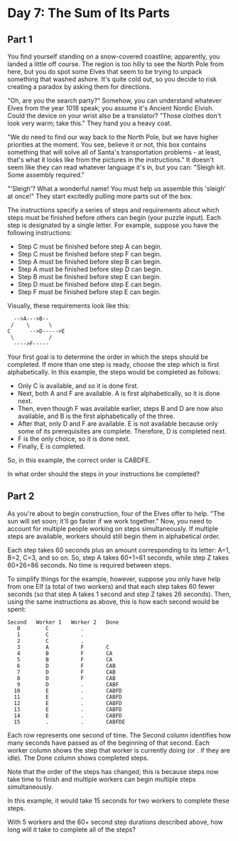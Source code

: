 # Day 7: The Sum of Its Parts

## Part 1

You find yourself standing on a snow-covered coastline; apparently,
you landed a little off course. The region is too hilly to see the
North Pole from here, but you do spot some Elves that seem to be
trying to unpack something that washed ashore. It's quite cold out, so
you decide to risk creating a paradox by asking them for directions.

"Oh, are you the search party?" Somehow, you can understand whatever
Elves from the year 1018 speak; you assume it's Ancient Nordic
Elvish. Could the device on your wrist also be a translator? "Those
clothes don't look very warm; take this." They hand you a heavy coat.

"We do need to find our way back to the North Pole, but we have higher
priorities at the moment. You see, believe it or not, this box
contains something that will solve all of Santa's transportation
problems - at least, that's what it looks like from the pictures in
the instructions." It doesn't seem like they can read whatever
language it's in, but you can: "Sleigh kit. Some assembly required."

"'Sleigh'? What a wonderful name! You must help us assemble this
'sleigh' at once!" They start excitedly pulling more parts out of the
box.

The instructions specify a series of steps and requirements about
which steps must be finished before others can begin (your puzzle
input). Each step is designated by a single letter. For example,
suppose you have the following instructions:

* Step C must be finished before step A can begin.
* Step C must be finished before step F can begin.
* Step A must be finished before step B can begin.
* Step A must be finished before step D can begin.
* Step B must be finished before step E can begin.
* Step D must be finished before step E can begin.
* Step F must be finished before step E can begin.

Visually, these requirements look like this:

```
  -->A--->B--
 /    \      \
C      -->D----->E
 \           /
  ---->F-----
```

Your first goal is to determine the order in which the steps should be
completed. If more than one step is ready, choose the step which is
first alphabetically. In this example, the steps would be completed as
follows:

* Only C is available, and so it is done first.
* Next, both A and F are available. A is first alphabetically, so it
  is done next.
* Then, even though F was available earlier, steps B and D are now
  also available, and B is the first alphabetically of the three.
* After that, only D and F are available. E is not available because
  only some of its prerequisites are complete. Therefore, D is
  completed next.
* F is the only choice, so it is done next.
* Finally, E is completed.

So, in this example, the correct order is CABDFE.

In what order should the steps in your instructions be completed?


## Part 2

As you're about to begin construction, four of the Elves offer to
help. "The sun will set soon; it'll go faster if we work together."
Now, you need to account for multiple people working on steps
simultaneously. If multiple steps are available, workers should still
begin them in alphabetical order.

Each step takes 60 seconds plus an amount corresponding to its letter:
A=1, B=2, C=3, and so on. So, step A takes 60+1=61 seconds, while step
Z takes 60+26=86 seconds. No time is required between steps.

To simplify things for the example, however, suppose you only have
help from one Elf (a total of two workers) and that each step takes 60
fewer seconds (so that step A takes 1 second and step Z takes 26
seconds). Then, using the same instructions as above, this is how each
second would be spent:

```
Second   Worker 1   Worker 2   Done
   0        C          .        
   1        C          .        
   2        C          .        
   3        A          F       C
   4        B          F       CA
   5        B          F       CA
   6        D          F       CAB
   7        D          F       CAB
   8        D          F       CAB
   9        D          .       CABF
  10        E          .       CABFD
  11        E          .       CABFD
  12        E          .       CABFD
  13        E          .       CABFD
  14        E          .       CABFD
  15        .          .       CABFDE
```

Each row represents one second of time. The Second column identifies
how many seconds have passed as of the beginning of that second. Each
worker column shows the step that worker is currently doing (or . if
they are idle). The Done column shows completed steps.

Note that the order of the steps has changed; this is because steps
now take time to finish and multiple workers can begin multiple steps
simultaneously.

In this example, it would take 15 seconds for two workers to complete
these steps.

With 5 workers and the 60+ second step durations described above, how
long will it take to complete all of the steps?

